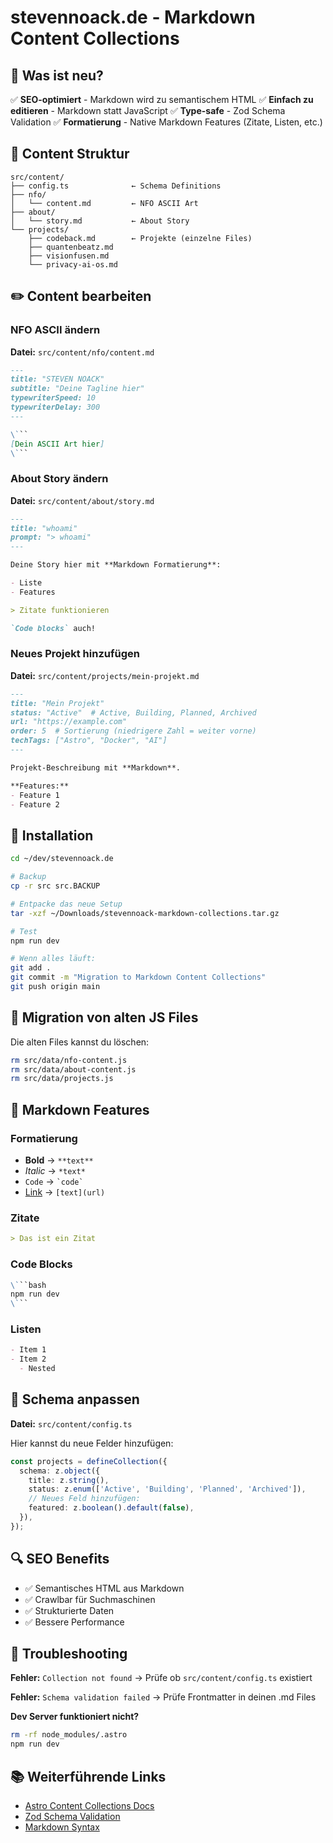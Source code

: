 # stevennoack.de - Markdown Content Collections

## 🎯 Was ist neu?

✅ **SEO-optimiert** - Markdown wird zu semantischem HTML
✅ **Einfach zu editieren** - Markdown statt JavaScript
✅ **Type-safe** - Zod Schema Validation
✅ **Formatierung** - Native Markdown Features (Zitate, Listen, etc.)

## 📁 Content Struktur

```
src/content/
├── config.ts              ← Schema Definitions
├── nfo/
│   └── content.md         ← NFO ASCII Art
├── about/
│   └── story.md           ← About Story
└── projects/
    ├── codeback.md        ← Projekte (einzelne Files)
    ├── quantenbeatz.md
    ├── visionfusen.md
    └── privacy-ai-os.md
```

## ✏️ Content bearbeiten

### NFO ASCII ändern

**Datei:** `src/content/nfo/content.md`

```markdown
---
title: "STEVEN NOACK"
subtitle: "Deine Tagline hier"
typewriterSpeed: 10
typewriterDelay: 300
---

\```
[Dein ASCII Art hier]
\```
```

### About Story ändern

**Datei:** `src/content/about/story.md`

```markdown
---
title: "whoami"
prompt: "> whoami"
---

Deine Story hier mit **Markdown Formatierung**:

- Liste
- Features

> Zitate funktionieren

`Code blocks` auch!
```

### Neues Projekt hinzufügen

**Datei:** `src/content/projects/mein-projekt.md`

```markdown
---
title: "Mein Projekt"
status: "Active"  # Active, Building, Planned, Archived
url: "https://example.com"
order: 5  # Sortierung (niedrigere Zahl = weiter vorne)
techTags: ["Astro", "Docker", "AI"]
---

Projekt-Beschreibung mit **Markdown**.

**Features:**
- Feature 1
- Feature 2
```

## 🚀 Installation

```bash
cd ~/dev/stevennoack.de

# Backup
cp -r src src.BACKUP

# Entpacke das neue Setup
tar -xzf ~/Downloads/stevennoack-markdown-collections.tar.gz

# Test
npm run dev

# Wenn alles läuft:
git add .
git commit -m "Migration to Markdown Content Collections"
git push origin main
```

## 🔄 Migration von alten JS Files

Die alten Files kannst du löschen:

```bash
rm src/data/nfo-content.js
rm src/data/about-content.js
rm src/data/projects.js
```

## 📝 Markdown Features

### Formatierung

- **Bold** → `**text**`
- *Italic* → `*text*`
- `Code` → `` `code` ``
- [Link](url) → `[text](url)`

### Zitate

```markdown
> Das ist ein Zitat
```

### Code Blocks

```markdown
\```bash
npm run dev
\```
```

### Listen

```markdown
- Item 1
- Item 2
  - Nested
```

## 🎨 Schema anpassen

**Datei:** `src/content/config.ts`

Hier kannst du neue Felder hinzufügen:

```typescript
const projects = defineCollection({
  schema: z.object({
    title: z.string(),
    status: z.enum(['Active', 'Building', 'Planned', 'Archived']),
    // Neues Feld hinzufügen:
    featured: z.boolean().default(false),
  }),
});
```

## 🔍 SEO Benefits

- ✅ Semantisches HTML aus Markdown
- ✅ Crawlbar für Suchmaschinen
- ✅ Strukturierte Daten
- ✅ Bessere Performance

## 🐛 Troubleshooting

**Fehler:** `Collection not found`
→ Prüfe ob `src/content/config.ts` existiert

**Fehler:** `Schema validation failed`
→ Prüfe Frontmatter in deinen .md Files

**Dev Server funktioniert nicht?**
```bash
rm -rf node_modules/.astro
npm run dev
```

## 📚 Weiterführende Links

- [Astro Content Collections Docs](https://docs.astro.build/en/guides/content-collections/)
- [Zod Schema Validation](https://zod.dev/)
- [Markdown Syntax](https://www.markdownguide.org/basic-syntax/)
